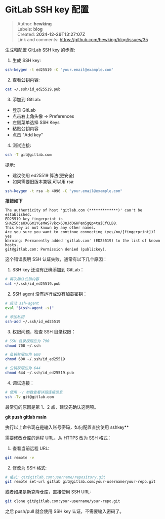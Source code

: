 #  GitLab SSH key 配置

> Author: **hewking**  
> Labels: **blog**  
> Created: **2024-12-29T13:27:07Z**  
> Link and comments: <https://github.com/hewking/blog/issues/35>  


生成和配置 GitLab SSH key 的步骤:

1. 生成 SSH key:
```bash
ssh-keygen -t ed25519 -C "your.email@example.com"
```

2. 查看公钥内容:
```bash
cat ~/.ssh/id_ed25519.pub
```

3. 添加到 GitLab:
- 登录 GitLab
- 点击右上角头像 -> Preferences
- 左侧菜单选择 SSH Keys
- 粘贴公钥内容
- 点击 "Add key"

4. 测试连接:
```bash
ssh -T git@gitlab.com
```

提示:
- 建议使用 ed25519 算法(更安全)
- 如果需要旧版本兼容,可以用 rsa:
```bash
ssh-keygen -t rsa -b 4096 -C "your.email@example.com"
```

**报错如下**

```
The authenticity of host 'gitlab.com (*************)' can't be established.
ED25519 key fingerprint is SHA256:eUXGGm1YGsMAS7vkcx6JOJdOGHPem5gQp4taiCfCLB8.
This key is not known by any other names.
Are you sure you want to continue connecting (yes/no/[fingerprint])? yes
Warning: Permanently added 'gitlab.com' (ED25519) to the list of known hosts.
git@gitlab.com: Permission denied (publickey).
```


这个错误表明 SSH 认证失败，通常有以下几个原因：

1. SSH key 还没有正确添加到 GitLab：
```bash
# 再次确认公钥内容
cat ~/.ssh/id_ed25519.pub
```

2. SSH agent 没有运行或没有加载密钥：
```bash
# 启动 ssh-agent
eval "$(ssh-agent -s)"

# 添加私钥
ssh-add ~/.ssh/id_ed25519
```

3. 权限问题，检查 SSH 目录权限：
```bash
# SSH 目录权限应为 700
chmod 700 ~/.ssh

# 私钥权限应为 600
chmod 600 ~/.ssh/id_ed25519

# 公钥权限应为 644
chmod 644 ~/.ssh/id_ed25519.pub
```

4. 调试连接：
```bash
# 使用 -v 参数查看详细连接信息
ssh -Tv git@gitlab.com
```

最常见的原因是第 1、2 点，建议先确认这两项。

**git push gitlab main**

执行以上命令现在是输入账号密码，如何配置直接使用 sshkey**



需要修改仓库的远程 URL，从 HTTPS 改为 SSH 格式：

1. 查看当前远程 URL:
```bash
git remote -v
```

2. 修改为 SSH 格式:
```bash
# 格式: git@gitlab.com:username/repository.git
git remote set-url gitlab git@gitlab.com:your-username/your-repo.git
```

或者如果是新克隆仓库，直接使用 SSH URL:
```bash
git clone git@gitlab.com:your-username/your-repo.git
```

之后 push/pull 就会使用 SSH key 认证，不需要输入密码了。

